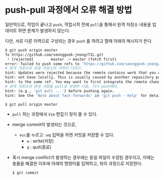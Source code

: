 # push-pull 과정에서 오류 해결 방법

일반적으로, 작업이 끝나고 `push`, 작업시작 전에 `pull`을 통해서 원격 저장소 내용을 업데이트 하면 문제가 발생하지 않는다.

다만, 서로 다른 이력으로 구성되는 경우 `push` 를 하려고 할때 아래의 메시지가 뜬다.

```bash
$ git push origin master
To https://github.com/seonggook-jeong/TIL.git
 ! [rejected]        master -> master (fetch first)
error: failed to push some refs to 'https://github.com/seonggook-jeong/TIL.git'
# 원격 저장소와 로컬 저장소의 이력이 다르다.
hint: Updates were rejected because the remote contains work that you do
hint: not have locally. This is usually caused by another repository pushing
hint: to the same ref. You may want to first integrate the remote changes
# 원격 저장소의 변경 사항을 pull로 반영한 다음, 다시 push해라.
hint: (e.g., 'git pull ...') before pushing again.
hint: See the 'Note about fast-forwards' in 'git push --help' for details.
```

```bash
$ git pull origin master
```

* `pull` 하는 과정에서 `Vim` 편집기 창이 뜰 수 있다.

* merge commit이 발생되는 것으로,

  * `esc`를 누르고 `:wq` 입력을 하면 커밋을 저장할 수 있다.
    * `w` : write(저장)
    * `q` : quit(종료)

* 혹시 merge conflict가 발생하는 경우에는 동일 파일이 수정된 경우이고, 이때는 충돌을 해결한 이후에 아래의 명령어를 입력하고, 위의 과정으로 저장한다.

  ```bash
  $ git commit 
  ```

  